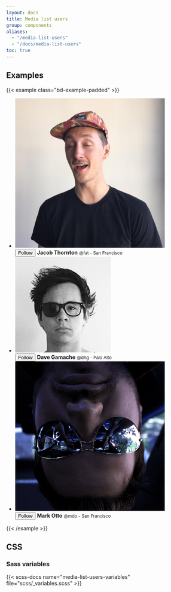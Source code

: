 ```yaml
---
layout: docs
title: Media list users
group: components
aliases:
  - "/media-list-users"
  - "/docs/media-list-users"
toc: true
---
```


## Examples

{{< example class="bd-example-padded" >}}
<ul class="media-list media-list-users list-group">
  <li class="list-group-item">
    <div class="media w-100">
      <img class="media-object rounded-circle me-3" src="/docs/assets/img/examples/avatar-fat.jpg" alt="Jacob Thornton avatar">
      <div class="media-body align-self-center">
        <button class="btn btn-outline-primary btn-sm float-end">Follow</button>
        <strong>Jacob Thornton</strong>
        <small>@fat - San Francisco</small>
      </div>
    </div>
  </li>
  <li class="list-group-item">
    <div class="media w-100">
      <img class="media-object rounded-circle me-3" src="/docs/assets/img/examples/avatar-dhg.png" alt="Dave Gamache avatar">
      <div class="media-body align-self-center">
        <button class="btn btn-outline-primary btn-sm float-end">Follow</button>
        <strong>Dave Gamache</strong>
        <small>@dhg - Palo Alto</small>
      </div>
    </div>
  </li>
  <li class="list-group-item">
    <div class="media w-100">
      <img class="media-object rounded-circle me-3" src="/docs/assets/img/examples/avatar-mdo.png" alt="Mark Otto avatar">
      <div class="media-body align-self-center">
        <button class="btn btn-outline-primary btn-sm float-end">Follow</button>
        <strong>Mark Otto</strong>
        <small>@mdo - San Francisco</small>
      </div>
    </div>
  </li>
</ul>
{{< /example >}}

## CSS

### Sass variables

{{< scss-docs name="media-list-users-variables" file="scss/_variables.scss" >}}
